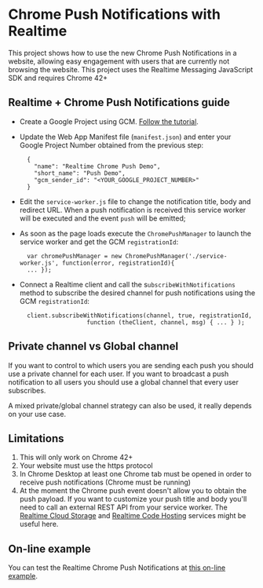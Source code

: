 # Chrome Push Notifications with Realtime
This project shows how to use the new Chrome Push Notifications in a website, allowing easy engagement with users that are currently not browsing the website. This project uses the Realtime Messaging JavaScript SDK and requires Chrome 42+

## Realtime + Chrome Push Notifications guide

- Create a Google Project using GCM. [Follow the tutorial](http://messaging-public.realtime.co/documentation/starting-guide/mobilePushGCM.html).

- Update the Web App Manifest file (`manifest.json`) and enter your Google Project Number obtained from the previous step:

		{
		  "name": "Realtime Chrome Push Demo",
		  "short_name": "Push Demo",
		  "gcm_sender_id": "<YOUR_GOOGLE_PROJECT_NUMBER>"		  
		}
 
- Edit the `service-worker.js` file to change the notification title, body and redirect URL. When a push notification is received this service worker will be executed and the event `push` will be emitted;

- As soon as the page loads execute the `ChromePushManager` to launch the service worker and get the GCM `registrationId`:

    	var chromePushManager = new ChromePushManager('./service-worker.js', function(error, registrationId){
    	... });
     
- Connect a Realtime client and call the s`ubscribeWithNotifications` method to subscribe the desired channel for push notifications using the GCM `registrationId`:

		client.subscribeWithNotifications(channel, true, registrationId,
                         function (theClient, channel, msg) { ... } );
                           
		
## Private channel vs Global channel
If you want to control to which users you are sending each push you should use a private channel for each user. If you want to broadcast a push notification to all users you should use a global channel that every user subscribes.

A mixed private/global channel strategy can also be used, it really depends on your use case.

## Limitations
1. This will only work on Chrome 42+
2. Your website must use the https protocol
3. In Chrome Desktop at least one Chrome tab must be opened in order to receive push notifications (Chrome must be running)
2. At the moment the Chrome push event doesn't allow you to obtain the push payload. If you want to customize your push title and body you'll need to call an external REST API from your service worker. The [Realtime Cloud Storage](http://framework.realtime.co/storage) and [Realtime Code Hosting](http://storage-public.realtime.co/documentation/code-hosting-guide/1.0/overview.html) services might be useful here. 

## On-line example
You can test the Realtime Chrome Push Notifications at [this on-line example](https://storage-cdn.realtime.co/chrome-push/index.html).